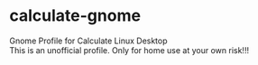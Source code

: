 # calculate-gnome
Gnome Profile for Calculate Linux Desktop  
This is an unofficial profile. Only for home use at your own risk!!!
